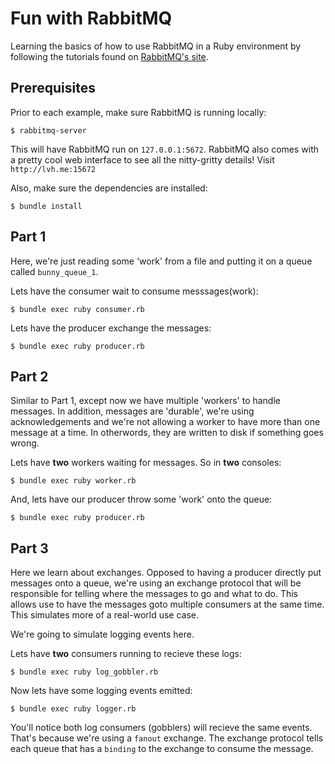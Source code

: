 # Fun with RabbitMQ

Learning the basics of how to use RabbitMQ in a Ruby environment by following the tutorials found on [RabbitMQ's site](http://www.rabbitmq.com/).

## Prerequisites

Prior to each example, make sure RabbitMQ is running locally:

```shell
$ rabbitmq-server
```

This will have RabbitMQ run on `127.0.0.1:5672`. RabbitMQ also comes with a pretty cool web interface to see all the nitty-gritty details! Visit `http://lvh.me:15672`

Also, make sure the dependencies are installed:

```shell
$ bundle install
```

## Part 1

Here, we're just reading some 'work' from a file and putting it on a queue called `bunny_queue_1`.

Lets have the consumer wait to consume messsages(work):

```shell
$ bundle exec ruby consumer.rb
```

Lets have the producer exchange the messages:

```shell
$ bundle exec ruby producer.rb
```

## Part 2

Similar to Part 1, except now we have multiple 'workers' to handle messages. In addition, messages are 'durable', we're using acknowledgements and we're not allowing a worker to have more than one message at a time. In otherwords, they are written to disk if something goes wrong.

Lets have __two__ workers waiting for messages. So in __two__ consoles:

```shell
$ bundle exec ruby worker.rb
```

And, lets have our producer throw some 'work' onto the queue:

```shell
$ bundle exec ruby producer.rb
```

## Part 3

Here we learn about exchanges. Opposed to having a producer directly put messages onto a queue, we're using an exchange protocol that will be responsible for telling where the messages to go and what to do. This allows use to have the messages goto multiple consumers at the same time. This simulates more of a real-world use case.

We're going to simulate logging events here.

Lets have __two__ consumers running to recieve these logs:

```shell
$ bundle exec ruby log_gobbler.rb
```

Now lets have some logging events emitted:

```shell
$ bundle exec ruby logger.rb
```

You'll notice both log consumers (gobblers) will recieve the same events. That's because we're using a `fanout` exchange. The exchange protocol tells each queue that has a `binding` to the exchange to consume the message.
